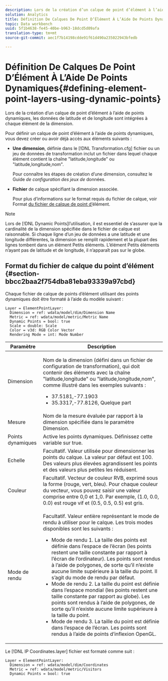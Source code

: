 ```yaml
---
description: Lors de la création d’un calque de point d’élément à l’aide de points dynamiques, les données de latitude et de longitude sont intégrées à chaque élément de la dimension.
solution: Analytics
title: Définition De Calques De Point D’Élément À L’Aide De Points Dynamiques
topic: Data workbench
uuid: 5f1b4638-fe45-40be-b963-18dcd5d09afa
translation-type: tm+mt
source-git-commit: aec1f7b14198cdde91f61d490a235022943bfedb

---
```



# Définition De Calques De Point D’Élément À L’Aide De Points Dynamiques{#defining-element-point-layers-using-dynamic-points}

Lors de la création d’un calque de point d’élément à l’aide de points dynamiques, les données de latitude et de longitude sont intégrées à chaque élément de la dimension.

Pour définir un calque de point d’élément à l’aide de points dynamiques, vous devez créer ou avoir déjà accès aux éléments suivants :

* **Une dimension**, définie dans le [!DNL Transformation.cfg] fichier ou un jeu de données de transformation inclut un fichier dans lequel chaque élément contient la chaîne &quot;latitude,longitude&quot; ou &quot;latitude,longitude,nom&quot;.

   Pour connaître les étapes de création d’une dimension, consultez le Guide *de configuration des jeux de* données.

* **Fichier** de calque spécifiant la dimension associée.

   Pour plus d’informations sur le format requis du fichier de calque, voir Format [du fichier de calque de point d’](../../../../../../home/c-geo-oview/c-wk-img-lyrs/c-elmt-pt-lyrs/c-elmt-pt-lyrs-ref-lkp-files/c-elmt-pt-lyr-file-frmt/c-elmt-pt-lyr-file-frmt.md#concept-678a95cb69644105a7af1b86ad5a5981)élément.

>[!NOTE]
>
>Lors de [!DNL Dynamic Points]l’utilisation, il est essentiel de s’assurer que la cardinalité de la dimension spécifiée dans le fichier de calque est raisonnable. Si chaque ligne d’un jeu de données a une latitude et une longitude différentes, la dimension se remplit rapidement et la plupart des lignes tombent dans un élément Petits éléments. L’élément Petits éléments n’ayant pas de latitude et de longitude, il n’apparaît pas sur le globe.

## Format du fichier de calque du point d’élément {#section-bbcc2baa2f754dba81eba93339a97cbd}

Chaque fichier de calque de points d’élément utilisant des points dynamiques doit être formaté à l’aide du modèle suivant :

```
Layer = ElementPointLayer:
  Dimension = ref: wdata/model/dim/Dimension Name
  Metric = ref: wdata/model/metric/Metric Name
  Dynamic Points = bool: true
  Scale = double: Scale
  Color = v3d: RGB Color Vector
  Rendering Mode = int: Mode Number
```

<table id="table_71AD13D7A9234782A4495DFBBD959F76"> 
 <thead> 
  <tr> 
   <th colname="col1" class="entry"> Paramètre </th> 
   <th colname="col2" class="entry"> Description </th> 
  </tr> 
 </thead>
 <tbody> 
  <tr> 
   <td colname="col1"> Dimension </td> 
   <td colname="col2"> <p>Nom de la dimension (défini dans un fichier de configuration de transformation), qui doit contenir des éléments avec la chaîne "latitude,longitude" ou "latitude,longitude,nom", comme illustré dans les exemples suivants : 
     <ul id="ul_49069B74AF5A4CE28E20BB3B98BB2D89"> 
      <li id="li_296010E3A513424A86AFA09E4DA2DFA4">37.5181,-77.1903 </li> 
      <li id="li_352D380B55044DD5AAB9B6FF8335AAC6">35.3317,-77.8126, Quelque part </li> 
     </ul> </p> </td> 
  </tr> 
  <tr> 
   <td colname="col1"> Mesure </td> 
   <td colname="col2"> Nom de la mesure évaluée par rapport à la dimension spécifiée dans le paramètre Dimension. </td> 
  </tr> 
  <tr> 
   <td colname="col1"> Points dynamiques </td> 
   <td colname="col2"> Active les points dynamiques. Définissez cette variable sur true. </td> 
  </tr> 
  <tr> 
   <td colname="col1"> Echelle </td> 
   <td colname="col2"> Facultatif. Valeur utilisée pour dimensionner les points du calque. La valeur par défaut est 100. Des valeurs plus élevées agrandissent les points et des valeurs plus petites les réduisent. </td> 
  </tr> 
  <tr> 
   <td colname="col1"> Couleur </td> 
   <td colname="col2"> Facultatif. Vecteur de couleur RVB, exprimé sous la forme (rouge, vert, bleu). Pour chaque couleur du vecteur, vous pouvez saisir une valeur comprise entre 0,0 et 1,0. Par exemple, (1.0, 0.0, 0.0) est rouge vif et (0.5, 0.5, 0.5) est gris. </td> 
  </tr> 
  <tr> 
   <td colname="col1"> Mode de rendu </td> 
   <td colname="col2"> <p>Facultatif. Valeur entière représentant le mode de rendu à utiliser pour le calque. Les trois modes disponibles sont les suivants : 
     <ul id="ul_771F0E43E3CD45259918520F092BCCE4"> 
      <li id="li_2B4CF2EC50174143AAD589A08C7457F8">Mode de rendu 1. La taille des points est définie dans l’espace de l’écran (les points restent une taille constante par rapport à l’écran de l’ordinateur). Les points sont rendus à l’aide de polygones, de sorte qu’il n’existe aucune limite supérieure à la taille du point. Il s’agit du mode de rendu par défaut. </li> 
      <li id="li_5F0737A941474EF5898735ECD0563D8D">Mode de rendu 2. La taille du point est définie dans l’espace mondial (les points restent une taille constante par rapport au globe). Les points sont rendus à l’aide de polygones, de sorte qu’il n’existe aucune limite supérieure à la taille du point. </li> 
      <li id="li_4B9EDE5FFA8348B9A50E5232CEB98F17">Mode de rendu 3. La taille du point est définie dans l’espace de l’écran. Les points sont rendus à l’aide de points d’inflexion OpenGL. </li> 
     </ul> </p> </td> 
  </tr> 
 </tbody> 
</table>

Le [!DNL IP Coordinates.layer] fichier est formaté comme suit :

```
Layer = ElementPointLayer:
  Dimension = ref: wdata/model/dim/Coordinates
  Metric = ref: wdata/model/metric/Visitors
  Dynamic Points = bool: true
```


